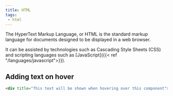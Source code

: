```yaml
---
title: HTML
tags:
 - html
---
```


The HyperText Markup Language, or HTML is the standard markup language for documents designed to be displayed in a web browser. 
<!--more-->
It can be assisted by technologies such as Cascading Style Sheets (CSS) and scripting languages such as [JavaScript]({{< ref "/languages/javascript">}}).

## Adding text on hover

```html
<div title="This text will be shown when hovering over this component">Hover over here to see the text</div>
```